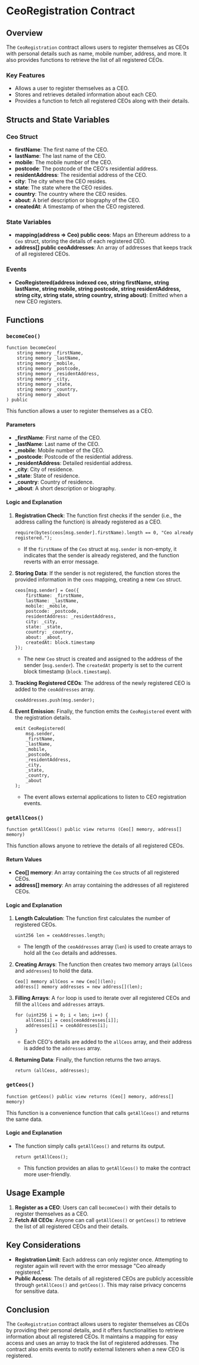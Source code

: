 # CeoRegistration Contract

## Overview
The `CeoRegistration` contract allows users to register themselves as CEOs with personal details such as name, mobile number, address, and more. It also provides functions to retrieve the list of all registered CEOs.

### Key Features
- Allows a user to register themselves as a CEO.
- Stores and retrieves detailed information about each CEO.
- Provides a function to fetch all registered CEOs along with their details.

## Structs and State Variables

### Ceo Struct
- **firstName**: The first name of the CEO.
- **lastName**: The last name of the CEO.
- **mobile**: The mobile number of the CEO.
- **postcode**: The postcode of the CEO's residential address.
- **residentAddress**: The residential address of the CEO.
- **city**: The city where the CEO resides.
- **state**: The state where the CEO resides.
- **country**: The country where the CEO resides.
- **about**: A brief description or biography of the CEO.
- **createdAt**: A timestamp of when the CEO registered.

### State Variables
- **mapping(address => Ceo) public ceos**: Maps an Ethereum address to a `Ceo` struct, storing the details of each registered CEO.
- **address[] public ceoAddresses**: An array of addresses that keeps track of all registered CEOs.

### Events
- **CeoRegistered(address indexed ceo, string firstName, string lastName, string mobile, string postcode, string residentAddress, string city, string state, string country, string about)**: Emitted when a new CEO registers.

## Functions

### `becomeCeo()`
```solidity
function becomeCeo(
    string memory _firstName,
    string memory _lastName,
    string memory _mobile,
    string memory _postcode,
    string memory _residentAddress,
    string memory _city,
    string memory _state,
    string memory _country,
    string memory _about
) public
```
This function allows a user to register themselves as a CEO.

#### Parameters
- **_firstName**: First name of the CEO.
- **_lastName**: Last name of the CEO.
- **_mobile**: Mobile number of the CEO.
- **_postcode**: Postcode of the residential address.
- **_residentAddress**: Detailed residential address.
- **_city**: City of residence.
- **_state**: State of residence.
- **_country**: Country of residence.
- **_about**: A short description or biography.

#### Logic and Explanation
1. **Registration Check**: The function first checks if the sender (i.e., the address calling the function) is already registered as a CEO.
   ```solidity
   require(bytes(ceos[msg.sender].firstName).length == 0, "Ceo already registered.");
   ```
   - If the `firstName` of the `Ceo` struct at `msg.sender` is non-empty, it indicates that the sender is already registered, and the function reverts with an error message.

2. **Storing Data**: If the sender is not registered, the function stores the provided information in the `ceos` mapping, creating a new `Ceo` struct.
   ```solidity
   ceos[msg.sender] = Ceo({
       firstName: _firstName,
       lastName: _lastName,
       mobile: _mobile,
       postcode: _postcode,
       residentAddress: _residentAddress,
       city: _city,
       state: _state,
       country: _country,
       about: _about,
       createdAt: block.timestamp
   });
   ```
   - The new `Ceo` struct is created and assigned to the address of the sender (`msg.sender`). The `createdAt` property is set to the current block timestamp (`block.timestamp`).

3. **Tracking Registered CEOs**: The address of the newly registered CEO is added to the `ceoAddresses` array.
   ```solidity
   ceoAddresses.push(msg.sender);
   ```

4. **Event Emission**: Finally, the function emits the `CeoRegistered` event with the registration details.
   ```solidity
   emit CeoRegistered(
       msg.sender,
       _firstName,
       _lastName,
       _mobile,
       _postcode,
       _residentAddress,
       _city,
       _state,
       _country,
       _about
   );
   ```
   - The event allows external applications to listen to CEO registration events.

### `getAllCeos()`
```solidity
function getAllCeos() public view returns (Ceo[] memory, address[] memory)
```
This function allows anyone to retrieve the details of all registered CEOs.

#### Return Values
- **Ceo[] memory**: An array containing the `Ceo` structs of all registered CEOs.
- **address[] memory**: An array containing the addresses of all registered CEOs.

#### Logic and Explanation
1. **Length Calculation**: The function first calculates the number of registered CEOs.
   ```solidity
   uint256 len = ceoAddresses.length;
   ```
   - The length of the `ceoAddresses` array (`len`) is used to create arrays to hold all the `Ceo` details and addresses.

2. **Creating Arrays**: The function then creates two memory arrays (`allCeos` and `addresses`) to hold the data.
   ```solidity
   Ceo[] memory allCeos = new Ceo[](len);
   address[] memory addresses = new address[](len);
   ```

3. **Filling Arrays**: A `for` loop is used to iterate over all registered CEOs and fill the `allCeos` and `addresses` arrays.
   ```solidity
   for (uint256 i = 0; i < len; i++) {
       allCeos[i] = ceos[ceoAddresses[i]];
       addresses[i] = ceoAddresses[i];
   }
   ```
   - Each CEO's details are added to the `allCeos` array, and their address is added to the `addresses` array.

4. **Returning Data**: Finally, the function returns the two arrays.
   ```solidity
   return (allCeos, addresses);
   ```

### `getCeos()`
```solidity
function getCeos() public view returns (Ceo[] memory, address[] memory)
```
This function is a convenience function that calls `getAllCeos()` and returns the same data.

#### Logic and Explanation
- The function simply calls `getAllCeos()` and returns its output.
  ```solidity
  return getAllCeos();
  ```
  - This function provides an alias to `getAllCeos()` to make the contract more user-friendly.

## Usage Example
1. **Register as a CEO**: Users can call `becomeCeo()` with their details to register themselves as a CEO.
2. **Fetch All CEOs**: Anyone can call `getAllCeos()` or `getCeos()` to retrieve the list of all registered CEOs and their details.

## Key Considerations
- **Registration Limit**: Each address can only register once. Attempting to register again will revert with the error message "Ceo already registered."
- **Public Access**: The details of all registered CEOs are publicly accessible through `getAllCeos()` and `getCeos()`. This may raise privacy concerns for sensitive data.

## Conclusion
The `CeoRegistration` contract allows users to register themselves as CEOs by providing their personal details, and it offers functionalities to retrieve information about all registered CEOs. It maintains a mapping for easy access and uses an array to track the list of registered addresses. The contract also emits events to notify external listeners when a new CEO is registered.


